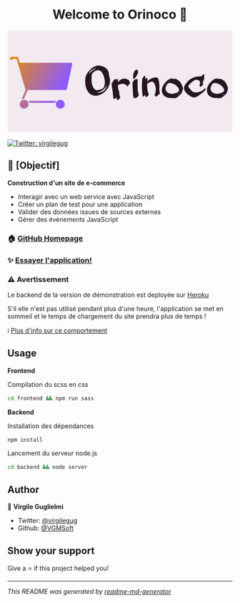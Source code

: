 <h1 style="text-align: center;">Welcome to Orinoco 👋</h1>

<img style="text-align: center;" src="./frontend/images/logo/logo_orinoco.png" alt="Orinoco__logo"/>
<p>
  <a href="https://twitter.com/virgilegug" target="_blank">
    <img alt="Twitter: virgilegug" src="https://img.shields.io/twitter/follow/virgilegug.svg?style=social" />
  </a>
</p>

## 🎯 [Objectif]

**Construction d'un site de e-commerce**

* Interagir avec un web service avec JavaScript
* Créer un plan de test pour une application
* Valider des données issues de sources externes
* Gérer des événements JavaScript

### 🏠 [GitHub Homepage](https://github.com/VGMSoft/VirgileGuglielmi_5_04032021)

### ✨ [Essayer l'application!](https://vgmsoft.github.io/VirgileGuglielmi_5_04032021/frontend/)

### ⚠️ Avertissement

Le backend de la version de démonstration est deployée sur [Heroku](https://oc-orinoco-api.herokuapp.com/api/cameras)

S'il elle n'est pas utilisé pendant plus d'une heure, l'application se met en sommeil et le temps de chargement du site
prendra plus de temps !

ℹ️ [Plus d'info sur ce comportement](https://blog.heroku.com/app_sleeping_on_heroku)

## Usage

**Frontend**

Compilation du scss en css

```sh
cd frontend && npm run sass
```

**Backend**

Installation des dépendances

```sh
npm install
```

Lancement du serveur node.js

```sh
cd backend && node server
```

## Author

👤 **Virgile Guglielmi**

* Twitter: [@virgilegug](https://twitter.com/virgilegug)
* Github: [@VGMSoft](https://github.com/VGMSoft)

## Show your support

Give a ⭐️ if this project helped you!

***
_This README was generated by [readme-md-generator](https://github.com/kefranabg/readme-md-generator)_